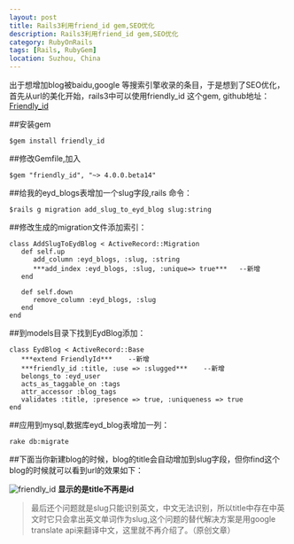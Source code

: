 ```yaml
---
layout: post
title: Rails3利用friend_id gem,SEO优化
description: Rails3利用friend_id gem,SEO优化
category: RubyOnRails
tags: [Rails, RubyGem]
location: Suzhou, China
---
```

出于想增加blog被baidu,google 等搜索引擎收录的条目，于是想到了SEO优化，首先从url的美化开始，rails3中可以使用friendly_id 这个gem, github地址：[Friendly_id][1]

##安装gem

    $gem install friendly_id
##修改Gemfile,加入

    $gem "friendly_id", "~> 4.0.0.beta14"
##给我的eyd_blogs表增加一个slug字段,rails 命令：

    $rails g migration add_slug_to_eyd_blog slug:string
##修改生成的migration文件添加索引：

    class AddSlugToEydBlog < ActiveRecord::Migration
       def self.up
          add_column :eyd_blogs, :slug, :string
          ***add_index :eyd_blogs, :slug, :unique=> true***   --新增
       end

       def self.down
          remove_column :eyd_blogs, :slug
       end
    end
##到models目录下找到EydBlog添加：

    class EydBlog < ActiveRecord::Base
       ***extend FriendlyId***    --新增
       ***friendly_id :title, :use => :slugged***    --新增
       belongs_to :eyd_user
       acts_as_taggable_on :tags
       attr_accessor :blog_tags
       validates :title, :presence => true, :uniqueness => true
    end
##应用到mysql,数据库eyd_blog表增加一列：

    rake db:migrate
##下面当你新建blog的时候，blog的title会自动增加到slug字段，但你find这个blog的时候就可以看到url的效果如下：

![friendly_id][2]
**显示的是title不再是id**

> 最后还个问题就是slug只能识别英文，中文无法识别，所以title中存在中英文时它只会拿出英文单词作为slug,这个问题的替代解决方案是用google translate api来翻译中文，这里就不再介绍了。（原创文章）

  [1]: https://github.com/norman/friendly_id "friendly_id"
  [2]: http://cms.everyday-cn.com/system/pictures/931/large_friendly_id.png?1319703284 "result"
